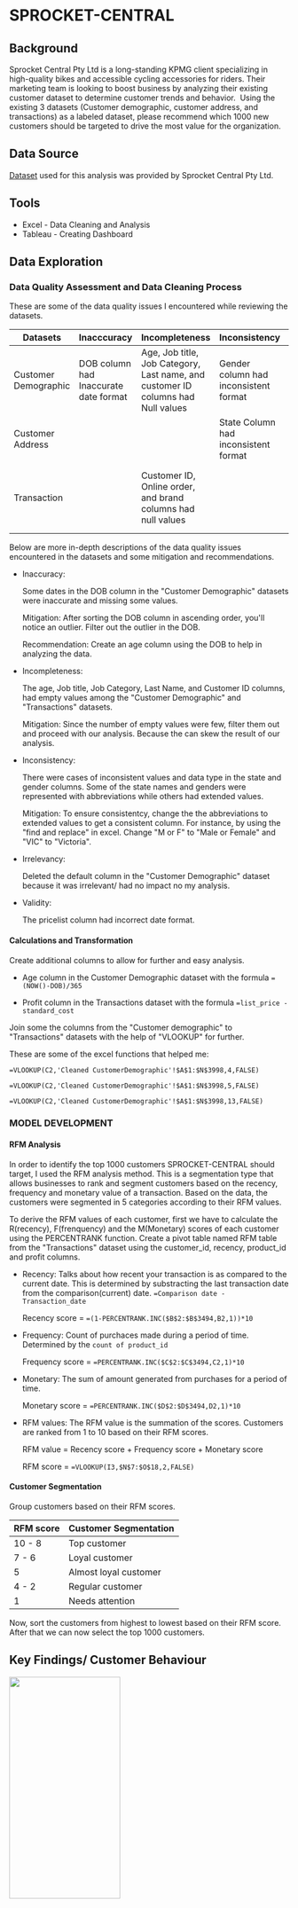 # SPROCKET-CENTRAL
## Background
Sprocket Central Pty Ltd is a long-standing KPMG client specializing in high-quality bikes and accessible cycling accessories for riders.
Their marketing team is looking to boost business by analyzing their existing customer dataset to determine customer trends and behavior. 
Using the existing 3 datasets (Customer demographic, customer address, and transactions) as a labeled dataset, please recommend which 1000 new customers should be targeted to drive the most value for the organization. 
## Data Source 
[Dataset](https://cdn-assets.theforage.com/vinternship_modules/kpmg_data_analytics/KPMG_VI_New_raw_data_update_final.xlsx) used for this analysis was provided by Sprocket Central Pty Ltd.
## Tools
- Excel - Data Cleaning and Analysis
- Tableau - Creating Dashboard

 
## Data Exploration
### Data Quality Assessment and Data Cleaning Process
These are some of the data quality issues I encountered while reviewing the datasets.

  |Datasets|Inacccuracy|Incompleteness|Inconsistency|Irrelevancy|Validity|
  |--------|--------|------------|-----------|--------|--------|
  |Customer Demographic|DOB column had Inaccurate date format|Age, Job title, Job Category, Last name, and customer ID columns had Null  values| Gender column had inconsistent format|Deleted the default column|
  |Customer Address| | | State Column had inconsistent format| | |
  |Transaction| | Customer ID, Online order, and brand columns had null values| | |Pricelist column had incorrect date format|

Below are more in-depth descriptions of the data quality issues encountered in the datasets and some mitigation and recommendations. 
- Inaccuracy:

  Some dates in the DOB column in the "Customer Demographic" datasets were inaccurate and missing some values.

  Mitigation: After sorting the DOB column in ascending order, you'll notice an outlier. Filter out the outlier in the DOB.

   Recommendation: Create an age column using the DOB to help in analyzing the data.

- Incompleteness:

  The age, Job title, Job Category, Last Name, and Customer ID columns, had empty values among the "Customer Demographic" and "Transactions" datasets.

  Mitigation: Since the number of empty values were few, filter them out and proceed with our analysis. Because the can skew the result of our analysis.

- Inconsistency:

  There were cases of inconsistent values and data type in the state and gender columns. Some of the state names and genders were represented with abbreviations while others had extended values.

  Mitigation: To ensure consistentcy, change the the abbreviations to extended values to get a consistent column. For instance, by using the "find and replace" in excel. Change "M or F" to "Male or Female" and "VIC" to "Victoria". 
- Irrelevancy:

  Deleted the default column in the "Customer Demographic" dataset because it was irrelevant/ had no impact no my analysis.
- Validity: 

  The pricelist column had incorrect date format.

#### Calculations and Transformation
Create additional columns to allow for further and easy analysis.

- Age column in the Customer Demographic dataset with the formula ```=(NOW()-DOB)/365```

- Profit column in the Transactions dataset with the formula ```=list_price - standard_cost```

Join some the columns from the "Customer demographic" to "Transactions" datasets with the help of "VLOOKUP" for further. 

  These are some of the excel functions that helped me:

  ```=VLOOKUP(C2,'Cleaned CustomerDemographic'!$A$1:$N$3998,4,FALSE)```

  ```=VLOOKUP(C2,'Cleaned CustomerDemographic'!$A$1:$N$3998,5,FALSE)```

  ```=VLOOKUP(C2,'Cleaned CustomerDemographic'!$A$1:$N$3998,13,FALSE)```
  
### MODEL DEVELOPMENT
#### RFM Analysis
In order to identify the top 1000 customers SPROCKET-CENTRAL should target, I used the RFM analysis method. This is a segmentation type that allows businesses to rank and segment customers based on the recency, frequency and monetary value of a transaction. Based on the data, the customers were segmented in 5 categories according to their RFM values.

To derive the RFM values of each customer, first we have to calculate the R(recency), F(frenquency) and the M(Monetary) scores of each customer using the PERCENTRANK function.
Create a pivot table named RFM table from the "Transactions" dataset using the customer_id, recency, product_id and profit columns.

- Recency: Talks about how recent your transaction is as compared to the current date. This is determined by substracting the last transaction date from the comparison(current) date.
  ```=Comparison date - Transaction_date```                                                                                                                                      

  Recency score = ```=(1-PERCENTRANK.INC($B$2:$B$3494,B2,1))*10```

- Frequency: Count of purchaces made during a period of time. Determined by the ```count of product_id```
                                                                                                                                                                               
  Frequency score = ```=PERCENTRANK.INC($C$2:$C$3494,C2,1)*10```

- Monetary: The sum of amount generated from purchases for a period of time.

  Monetary score = ```=PERCENTRANK.INC($D$2:$D$3494,D2,1)*10``` 

- RFM values: The RFM value is the summation of the scores. Customers are ranked from 1 to 10 based on their RFM scores.
  
  RFM value = Recency score + Frequency score + Monetary score 

  RFM score = ```=VLOOKUP(I3,$N$7:$O$18,2,FALSE)```

#### Customer Segmentation

Group customers based on their RFM scores.
  
  |RFM score|Customer Segmentation|
  |------|-----|
  |10 - 8|Top customer|
  |7 - 6|Loyal customer|
  |5| Almost loyal customer|
  |4 - 2|Regular customer|
  |1| Needs attention|

Now, sort the customers from highest to lowest based on their RFM score. After that we can now select the top 1000 customers.

## Key Findings/ Customer Behaviour
<img src="https://camo.githubusercontent.com/..." data-canonical-src="https://gyazo.com/eb5c5741b6a9a16c692170a41a49c858.png" width="200" height="400" />
